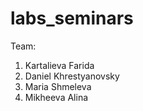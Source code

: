 # labs_seminars
Team: 
1) Kartalieva Farida
2) Daniel Khrestyanovsky
3) Maria Shmeleva
4) Mikheeva Alina
